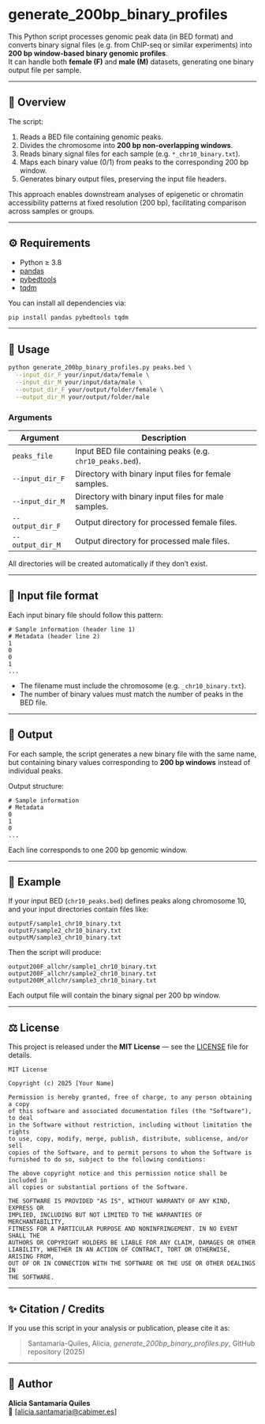 # generate_200bp_binary_profiles

This Python script processes genomic peak data (in BED format) and converts binary signal files (e.g. from ChIP-seq or similar experiments) into **200 bp window-based binary genomic profiles**.  
It can handle both **female (F)** and **male (M)** datasets, generating one binary output file per sample.

---

## 🧬 Overview

The script:
1. Reads a BED file containing genomic peaks.
2. Divides the chromosome into **200 bp non-overlapping windows**.
3. Reads binary signal files for each sample (e.g. `*_chr10_binary.txt`).
4. Maps each binary value (0/1) from peaks to the corresponding 200 bp window.
5. Generates binary output files, preserving the input file headers.

This approach enables downstream analyses of epigenetic or chromatin accessibility patterns at fixed resolution (200 bp), facilitating comparison across samples or groups.

---

## ⚙️ Requirements

- Python ≥ 3.8  
- [pandas](https://pandas.pydata.org/)  
- [pybedtools](https://daler.github.io/pybedtools/)  
- [tqdm](https://tqdm.github.io/)  

You can install all dependencies via:

```bash
pip install pandas pybedtools tqdm
```

---

## 🚀 Usage

```bash
python generate_200bp_binary_profiles.py peaks.bed \
  --input_dir_F your/input/data/female \
  --input_dir_M your/input/data/male \
  --output_dir_F your/output/folder/female \
  --output_dir_M your/output/folder/male
```

### **Arguments**

| Argument | Description |
|-----------|-------------|
| `peaks_file` | Input BED file containing peaks (e.g. `chr10_peaks.bed`). |
| `--input_dir_F` | Directory with binary input files for female samples. |
| `--input_dir_M` | Directory with binary input files for male samples. |
| `--output_dir_F` | Output directory for processed female files. |
| `--output_dir_M` | Output directory for processed male files. |

All directories will be created automatically if they don’t exist.

---

## 📂 Input file format

Each input binary file should follow this pattern:

```
# Sample information (header line 1)
# Metadata (header line 2)
1
0
0
1
...
```

- The filename must include the chromosome (e.g. `_chr10_binary.txt`).
- The number of binary values must match the number of peaks in the BED file.

---

## 💾 Output

For each sample, the script generates a new binary file with the same name, but containing binary values corresponding to **200 bp windows** instead of individual peaks.

Output structure:

```
# Sample information
# Metadata
0
1
0
...
```

Each line corresponds to one 200 bp genomic window.

---

## 🧠 Example

If your input BED (`chr10_peaks.bed`) defines peaks along chromosome 10, and your input directories contain files like:

```
outputF/sample1_chr10_binary.txt
outputF/sample2_chr10_binary.txt
outputM/sample3_chr10_binary.txt
```

Then the script will produce:

```
output200F_allchr/sample1_chr10_binary.txt
output200F_allchr/sample2_chr10_binary.txt
output200M_allchr/sample3_chr10_binary.txt
```

Each output file will contain the binary signal per 200 bp window.

---

## ⚖️ License

This project is released under the **MIT License** — see the [LICENSE](LICENSE) file for details.

```
MIT License

Copyright (c) 2025 [Your Name]

Permission is hereby granted, free of charge, to any person obtaining a copy
of this software and associated documentation files (the "Software"), to deal
in the Software without restriction, including without limitation the rights
to use, copy, modify, merge, publish, distribute, sublicense, and/or sell
copies of the Software, and to permit persons to whom the Software is
furnished to do so, subject to the following conditions:

The above copyright notice and this permission notice shall be included in
all copies or substantial portions of the Software.

THE SOFTWARE IS PROVIDED "AS IS", WITHOUT WARRANTY OF ANY KIND, EXPRESS OR
IMPLIED, INCLUDING BUT NOT LIMITED TO THE WARRANTIES OF MERCHANTABILITY,
FITNESS FOR A PARTICULAR PURPOSE AND NONINFRINGEMENT. IN NO EVENT SHALL THE
AUTHORS OR COPYRIGHT HOLDERS BE LIABLE FOR ANY CLAIM, DAMAGES OR OTHER
LIABILITY, WHETHER IN AN ACTION OF CONTRACT, TORT OR OTHERWISE, ARISING FROM,
OUT OF OR IN CONNECTION WITH THE SOFTWARE OR THE USE OR OTHER DEALINGS IN
THE SOFTWARE.
```

---

## ✨ Citation / Credits

If you use this script in your analysis or publication, please cite it as:

> Santamaría-Quiles, Alicia, *generate_200bp_binary_profiles.py*, GitHub repository (2025)

---

## 🧩 Author

**Alicia Santamaría Quiles**  
📧 [alicia.santamaria@cabimer.es]


